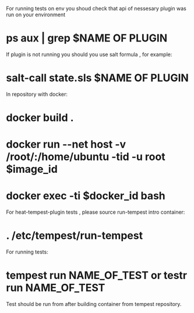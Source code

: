 For running tests on env you shoud check that api of nessesary plugin was run on your environment
# ps aux | grep $NAME OF PLUGIN
 
If plugin is not running you should you use salt formula , for example: 
# salt-call state.sls $NAME OF PLUGIN 

In repository with docker: 
# docker build .
# docker run --net host -v /root/:/home/ubuntu -tid -u root $image_id
# docker exec -ti $docker_id bash

For heat-tempest-plugin tests , please source run-tempest intro container:
# . /etc/tempest/run-tempest

For running tests: 
# tempest run NAME_OF_TEST or testr run NAME_OF_TEST

Test should be run from after building container from tempest repository.  
